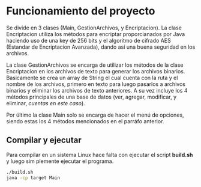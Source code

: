 # Funcionamiento del proyecto

Se divide en 3 clases (Main, GestionArchivos, y Encriptacion). La clase Encriptacion utiliza
los métodos para encriptar proporcianados por Java haciendo uso de una key de 256 bits y el 
algoritmo de cifrado AES (Estandar de Encriptacion Avanzada), dando así una buena seguridad 
en los archivos.

La clase GestionArchivos se encarga de utilizar los métodos de la clase Encriptacion en los
archivos de texto para generar los archivos binarios. Basicamente se crea un array de String
el cual cuenta con la ruta y el nombre de los archivos, primero en texto para luego pasarlos
a archivos binarios y eliminar los archivos de texto anteriores. A su vez incluye los 4 
métodos principales de una base de datos (ver, agregar, modificar, y eliminar, *cuentas en 
este caso*).

Por último la clase Main solo se encarga de hacer el menú de opciones, siendo estas los 4
métodos mencionados en el parráfo anterior.

## Compilar y ejecutar

Para compilar en un sistema Linux hace falta con ejecutar el script **build.sh** y luego sim
plemente ejecutar el programa.

```bash
./build.sh
java -cp target Main
```
